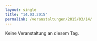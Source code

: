 ```yaml
---
layout: single
title: "14.03.2015"
permalink: /veranstaltungen/2015/03/14/
---
```


Keine Veranstaltung an diesem Tag.
